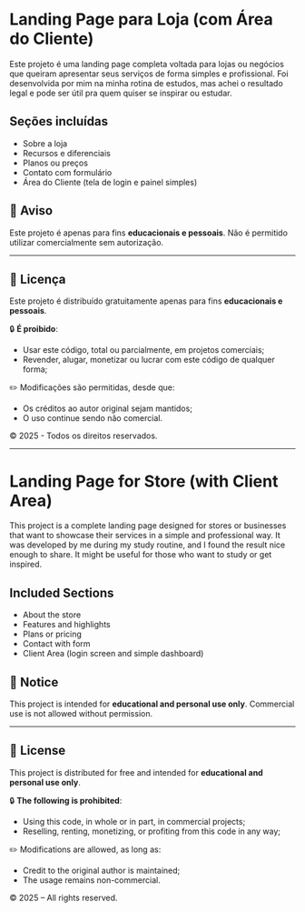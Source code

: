 # Landing Page para Loja (com Área do Cliente)

Este projeto é uma landing page completa voltada para lojas ou negócios que queiram apresentar seus serviços de forma simples e profissional. Foi desenvolvida por mim na minha rotina de estudos, mas achei o resultado legal e pode ser útil pra quem quiser se inspirar ou estudar.

## Seções incluídas
- Sobre a loja
- Recursos e diferenciais
- Planos ou preços
- Contato com formulário
- Área do Cliente (tela de login e painel simples)

## 🚫 Aviso
Este projeto é apenas para fins **educacionais e pessoais**. Não é permitido utilizar comercialmente sem autorização.

---

## 📝 Licença

Este projeto é distribuído gratuitamente apenas para fins **educacionais e pessoais**.

🔒 **É proibido**:
- Usar este código, total ou parcialmente, em projetos comerciais;
- Revender, alugar, monetizar ou lucrar com este código de qualquer forma;

✏️ Modificações são permitidas, desde que:
- Os créditos ao autor original sejam mantidos;
- O uso continue sendo não comercial.

©️ 2025 - Todos os direitos reservados.

---

# Landing Page for Store (with Client Area)

This project is a complete landing page designed for stores or businesses that want to showcase their services in a simple and professional way. It was developed by me during my study routine, and I found the result nice enough to share. It might be useful for those who want to study or get inspired.

## Included Sections
- About the store
- Features and highlights
- Plans or pricing
- Contact with form
- Client Area (login screen and simple dashboard)

## 🚫 Notice
This project is intended for **educational and personal use only**. Commercial use is not allowed without permission.

---

## 📝 License

This project is distributed for free and intended for **educational and personal use only**.

🔒 **The following is prohibited**:
- Using this code, in whole or in part, in commercial projects;
- Reselling, renting, monetizing, or profiting from this code in any way;

✏️ Modifications are allowed, as long as:
- Credit to the original author is maintained;
- The usage remains non-commercial.

©️ 2025 – All rights reserved.
